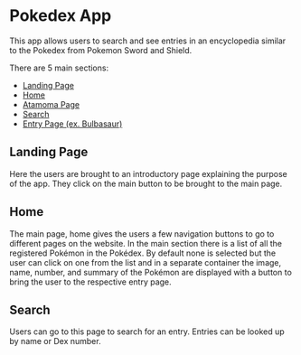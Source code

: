 # Pokedex App

This app allows users to search and see entries in an encyclopedia similar to the Pokedex from Pokemon Sword and Shield.

There are 5 main sections:

- [Landing Page](https://hewitson-j.github.io/pokedex/)
- [Home](https://hewitson-j.github.io/pokedex/#/home)
- [Atamoma Page](https://hewitson-j.github.io/pokedex/#/atamona)
- [Search](https://hewitson-j.github.io/pokedex/#/search)
- [Entry Page (ex. Bulbasaur)](https://hewitson-j.github.io/pokedex/#/entry/1)

## Landing Page
Here the users are brought to an introductory page explaining the purpose of the app. They click on the main button to be brought to the main page.

## Home
The main page, home gives the users a few navigation buttons to go to different pages on the website. In the main section there is a list of all the registered Pokémon in the Pokédex. By default none is selected but the user can click on one from the list and in a separate container the image, name, number, and summary of the Pokémon are displayed with a button to bring the user to the respective entry page.

## Search
Users can go to this page to search for an entry. Entries can be looked up by name or Dex number.